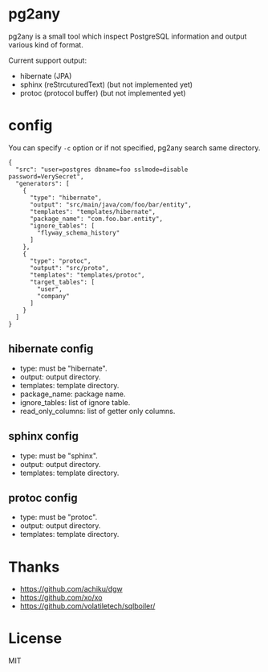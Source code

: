 # pg2any

pg2any is a small tool which inspect PostgreSQL information and output various kind of format.


Current support output:

- hibernate (JPA)
- sphinx (reStrcuturedText)  (but not implemented yet)
- protoc (protocol buffer)  (but not implemented yet)


# config

You can specify `-c` option or if not specified, pg2any search same directory.

```
{
  "src": "user=postgres dbname=foo sslmode=disable password=VerySecret",
  "generators": [
    {
      "type": "hibernate",
      "output": "src/main/java/com/foo/bar/entity",
      "templates": "templates/hibernate",
      "package_name": "com.foo.bar.entity",
      "ignore_tables": [
        "flyway_schema_history"
      ]
    },
    {
      "type": "protoc",
      "output": "src/proto",
      "templates": "templates/protoc",
      "target_tables": [
        "user",
        "company"
      ]
    }
  ]
}
```

## hibernate config

- type: must be "hibernate".
- output: output directory.
- templates: template directory.
- package_name: package name.
- ignore_tables: list of ignore table.
- read_only_columns: list of getter only columns.

## sphinx config

- type: must be "sphinx".
- output: output directory.
- templates: template directory.

## protoc config

- type: must be "protoc".
- output: output directory.
- templates: template directory.


# Thanks

- https://github.com/achiku/dgw
- https://github.com/xo/xo
- https://github.com/volatiletech/sqlboiler/

# License

MIT

